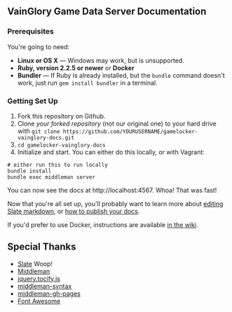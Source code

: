 VainGlory Game Data Server Documentation
-------------

### Prerequisites

You're going to need:

 - **Linux or OS X** — Windows may work, but is unsupported.
 - **Ruby, version 2.2.5 or newer** or **Docker**
 - **Bundler** — If Ruby is already installed, but the `bundle` command doesn't work, just run `gem install bundler` in a terminal.

### Getting Set Up

1. Fork this repository on Github.
2. Clone *your forked repository* (not our original one) to your hard drive with `git clone https://github.com/YOURUSERNAME/gamelocker-vainglory-docs.git`
3. `cd gamelocker-vainglory-docs`
4. Initialize and start. You can either do this locally, or with Vagrant:

```shell
# either run this to run locally
bundle install
bundle exec middleman server
```

You can now see the docs at http://localhost:4567. Whoa! That was fast!

Now that you're all set up, you'll probably want to learn more about [editing Slate markdown](https://github.com/lord/slate/wiki/Markdown-Syntax), or [how to publish your docs](https://github.com/lord/slate/wiki/Deploying-Slate).

If you'd prefer to use Docker, instructions are available [in the wiki](https://github.com/lord/slate/wiki/Docker).


Special Thanks
--------------------
- [Slate](https://github.com/lord/slate) Woop!
- [Middleman](https://github.com/middleman/middleman)
- [jquery.tocify.js](https://github.com/gfranko/jquery.tocify.js)
- [middleman-syntax](https://github.com/middleman/middleman-syntax)
- [middleman-gh-pages](https://github.com/edgecase/middleman-gh-pages)
- [Font Awesome](http://fortawesome.github.io/Font-Awesome/)
